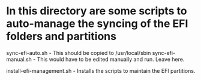 # In this directory are some scripts to auto-manage the syncing of the EFI folders and partitions

sync-efi-auto.sh - This should be copied to /usr/local/sbin
sync-efi-manual.sh - This would have to be edited manually and run. Leave here.

install-efi-management.sh - Installs the scripts to maintain the EFI partitions.